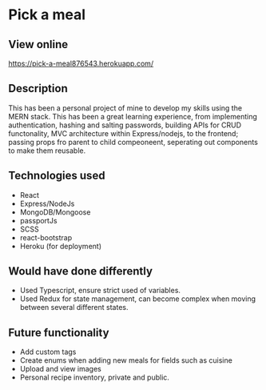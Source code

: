 # Pick a meal

## View online
https://pick-a-meal876543.herokuapp.com/

## Description
This has been a personal project of mine to develop my skills using the MERN stack. This has been a great learning experience, from implementing authentication, hashing and salting passwords, building APIs for CRUD functonality, MVC architecture within Express/nodejs, to the frontend; passing props fro parent to child compeoneent, seperating out components to make them reusable. 

## Technologies used
- React
- Express/NodeJs
- MongoDB/Mongoose
- passportJs
- SCSS
- react-bootstrap
- Heroku (for deployment)

## Would have done differently
- Used Typescript, ensure strict used of variables. 
- Used Redux for state management, can become complex when moving between several different states.

## Future functionality
- Add custom tags
- Create enums when adding new meals for fields such as cuisine
- Upload and view images
- Personal recipe inventory, private and public.
